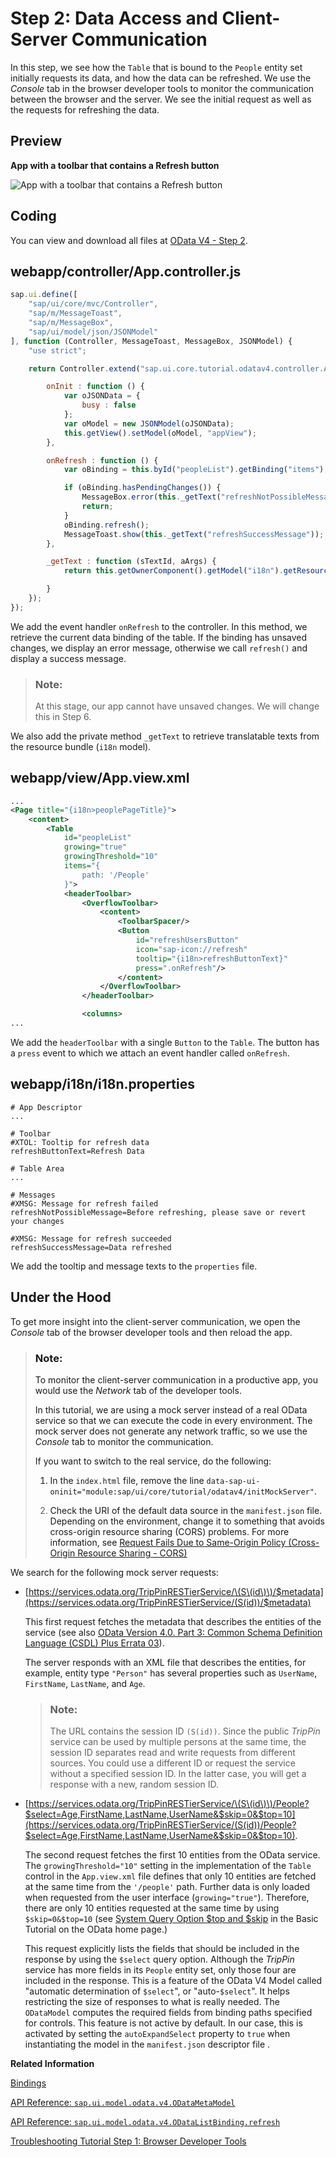 <!-- loioe9de002ddf1e478fbb9232bfba83dcf0 -->

# Step 2: Data Access and Client-Server Communication

In this step, we see how the `Table` that is bound to the `People` entity set initially requests its data, and how the data can be refreshed. We use the *Console* tab in the browser developer tools to monitor the communication between the browser and the server. We see the initial request as well as the requests for refreshing the data.



<a name="loioe9de002ddf1e478fbb9232bfba83dcf0__section_bt4_fxc_z1b"/>

## Preview

  
  
**App with a toolbar that contains a Refresh button**

![](images/Tutorial_OData_V4_Step_2_0abcbb6.png "App with a toolbar that contains a Refresh
					button")



<a name="loioe9de002ddf1e478fbb9232bfba83dcf0__section_tsr_gxc_z1b"/>

## Coding

You can view and download all files at [OData V4 - Step 2](https://ui5.sap.com/#/entity/sap.ui.core.tutorial.odatav4/sample/sap.ui.core.tutorial.odatav4.02).



<a name="loioe9de002ddf1e478fbb9232bfba83dcf0__section_pvc_fyc_z1b"/>

## webapp/controller/App.controller.js

```js
sap.ui.define([
	"sap/ui/core/mvc/Controller",
	"sap/m/MessageToast",
	"sap/m/MessageBox",
	"sap/ui/model/json/JSONModel"
], function (Controller, MessageToast, MessageBox, JSONModel) {
	"use strict";

	return Controller.extend("sap.ui.core.tutorial.odatav4.controller.App", {

		onInit : function () {
			var oJSONData = {
				busy : false
			};
			var oModel = new JSONModel(oJSONData);
			this.getView().setModel(oModel, "appView");
		},

		onRefresh : function () {
			var oBinding = this.byId("peopleList").getBinding("items");

			if (oBinding.hasPendingChanges()) {
				MessageBox.error(this._getText("refreshNotPossibleMessage"));
				return;
			}
			oBinding.refresh();
			MessageToast.show(this._getText("refreshSuccessMessage"));
		},

		_getText : function (sTextId, aArgs) {
			return this.getOwnerComponent().getModel("i18n").getResourceBundle().getText(sTextId, aArgs);

		}
	});
});
```

We add the event handler `onRefresh` to the controller. In this method, we retrieve the current data binding of the table. If the binding has unsaved changes, we display an error message, otherwise we call `refresh()` and display a success message.

> ### Note:  
> At this stage, our app cannot have unsaved changes. We will change this in Step 6.

We also add the private method `_getText` to retrieve translatable texts from the resource bundle \(`i18n` model\).



<a name="loioe9de002ddf1e478fbb9232bfba83dcf0__section_pp2_mxc_z1b"/>

## webapp/view/App.view.xml

```xml
...
<Page title="{i18n>peoplePageTitle}">
	<content>
		<Table
			id="peopleList"
			growing="true"
			growingThreshold="10"
			items="{
				path: '/People'
			}">
			<headerToolbar>
				<OverflowToolbar>
					<content>
						<ToolbarSpacer/>
						<Button
							id="refreshUsersButton"
							icon="sap-icon://refresh"
							tooltip="{i18n>refreshButtonText}"
							press=".onRefresh"/>
						</content>
					</OverflowToolbar>
				</headerToolbar>

				<columns>
...
```

We add the `headerToolbar` with a single `Button` to the `Table`. The button has a `press` event to which we attach an event handler called `onRefresh`.



<a name="loioe9de002ddf1e478fbb9232bfba83dcf0__section_etg_fyc_z1b"/>

## webapp/i18n/i18n.properties

```
# App Descriptor
...

# Toolbar
#XTOL: Tooltip for refresh data
refreshButtonText=Refresh Data

# Table Area
...

# Messages
#XMSG: Message for refresh failed
refreshNotPossibleMessage=Before refreshing, please save or revert your changes

#XMSG: Message for refresh succeeded
refreshSuccessMessage=Data refreshed
```

We add the tooltip and message texts to the `properties` file.



<a name="loioe9de002ddf1e478fbb9232bfba83dcf0__section_kk1_cq1_mcb"/>

## Under the Hood

To get more insight into the client-server communication, we open the *Console* tab of the browser developer tools and then reload the app.

> ### Note:  
> To monitor the client-server communication in a productive app, you would use the *Network* tab of the developer tools.
> 
> In this tutorial, we are using a mock server instead of a real OData service so that we can execute the code in every environment. The mock server does not generate any network traffic, so we use the *Console* tab to monitor the communication.
> 
> If you want to switch to the real service, do the following:
> 
> 1.  In the `index.html` file, remove the line `data-sap-ui-oninit="module:sap/ui/core/tutorial/odatav4/initMockServer"`.
> 
> 2.  Check the URI of the default data source in the `manifest.json` file. Depending on the environment, change it to something that avoids cross-origin resource sharing \(CORS\) problems. For more information, see [Request Fails Due to Same-Origin Policy \(Cross-Origin Resource Sharing - CORS\)](../04_Essentials/request-fails-due-to-same-origin-policy-cross-origin-resource-sharing-cors-5bb388f.md)

We search for the following mock server requests:

-   [https://services.odata.org/TripPinRESTierService/\(S\(id\)\)/$metadata](https://services.odata.org/TripPinRESTierService/(S(id))/$metadata)

    This first request fetches the metadata that describes the entities of the service \(see also [OData Version 4.0. Part 3: Common Schema Definition Language \(CSDL\) Plus Errata 03](http://docs.oasis-open.org/odata/odata/v4.0/odata-v4.0-part3-csdl.html)\).

    The server responds with an XML file that describes the entities, for example, entity type `"Person"` has several properties such as `UserName`, `FirstName`, `LastName`, and `Age`.

    > ### Note:  
    > The URL contains the session ID `(S(id))`. Since the public *TripPin* service can be used by multiple persons at the same time, the session ID separates read and write requests from different sources. You could use a different ID or request the service without a specified session ID. In the latter case, you will get a response with a new, random session ID.

-   [https://services.odata.org/TripPinRESTierService/\(S\(id\)\)/People?$select=Age,FirstName,LastName,UserName&$skip=0&$top=10](https://services.odata.org/TripPinRESTierService/(S(id))/People?$select=Age,FirstName,LastName,UserName&$skip=0&$top=10).

    The second request fetches the first 10 entities from the OData service. The `growingThreshold="10"` setting in the implementation of the `Table` control in the `App.view.xml` file defines that only 10 entities are fetched at the same time from the `'/people'` path. Further data is only loaded when requested from the user interface \(`growing="true"`\). Therefore, there are only 10 entities requested at the same time by using `$skip=0&$top=10` \(see [System Query Option $top and $skip](http://www.odata.org/getting-started/basic-tutorial/#topskip) in the Basic Tutorial on the OData home page.\)

    This request explicitly lists the fields that should be included in the response by using the `$select` query option. Although the *TripPin* service has more fields in its `People` entity set, only those four are included in the response. This is a feature of the OData V4 Model called "automatic determination of `$select`", or "auto-`$select`". It helps restricting the size of responses to what is really needed. The `ODataModel` computes the required fields from binding paths specified for controls. This feature is not active by default. In our case, this is activated by setting the `autoExpandSelect` property to `true` when instantiating the model in the `manifest.json` descriptor file .


**Related Information**  


[Bindings](../04_Essentials/bindings-54e0ddf.md "Bindings connect SAPUI5 view elements to model data, allowing changes in the model to be reflected in the view element and vice versa.")

[API Reference: `sap.ui.model.odata.v4.ODataMetaModel`](https://ui5.sap.com/#/api/sap.ui.model.odata.v4.ODataMetaModel)

[API Reference: `sap.ui.model.odata.v4.ODataListBinding.refresh`](https://ui5.sap.com/#/api/sap.ui.model.odata.v4.ODataListBinding/methods/refresh)

[Troubleshooting Tutorial Step 1: Browser Developer Tools](step-1-browser-developer-tools-eadd60a.md "In this step, you will learn how to use your browser's developers tools to troubleshoot your SAPUI5 app.")

